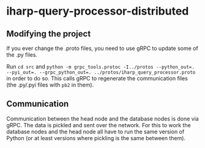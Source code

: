 # iharp-query-processor-distributed

## Modifying the project

If you ever change the .proto files, you need to use gRPC to update some of the .py files. 

Run `cd src` and `python -m grpc_tools.protoc -I../protos --python_out=. --pyi_out=. --grpc_python_out=. ../protos/iharp_query_processor.proto` in order to do so. This calls gRPC to regenerate the communication files (the .py/.pyi files with `pb2` in them).

## Communication

Communication between the head node and the database nodes is done via gRPC. The data is pickled and sent over the network. For this to work the database nodes and the head node all have to run the same version of Python (or at least versions where pickling is the same between them).